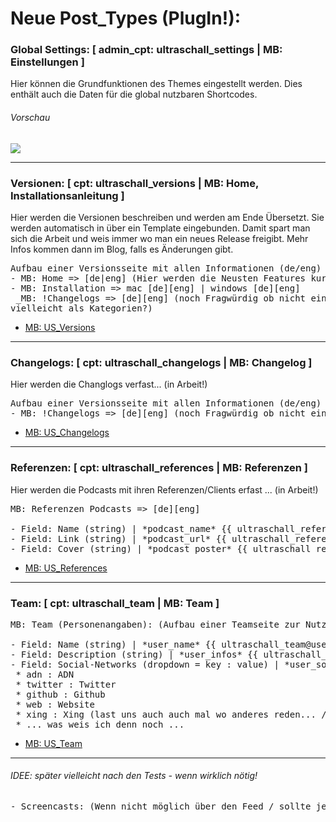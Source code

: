 # Neue Post_Types (PlugIn!):

### Global Settings: [ admin_cpt: ultraschall_settings | MB: Einstellungen ]

Hier können die Grundfunktionen des Themes eingestellt werden.
Dies enthält auch die Daten für die global nutzbaren Shortcodes.

###### Vorschau
<img src="https://raw.githubusercontent.com/McCouman/Ultraschall/master/doc/img/post_type-1.png">

----


### Versionen: [ cpt: ultraschall_versions | MB: Home, Installationsanleitung ]

Hier werden die Versionen beschreiben und werden am Ende Übersetzt.
Sie werden automatisch in über ein Template eingebunden. Damit spart man sich die
Arbeit und weis immer wo man ein neues Release freigibt. Mehr Infos kommen dann im Blog,
falls es Änderungen gibt.

<pre>
Aufbau einer Versionsseite mit allen Informationen (de/eng)
- MB: Home => [de|eng] (Hier werden die Neusten Features kurz vorgestellt und mit Bild/text erklärt.)
- MB: Installation => mac [de][eng] | windows [de][eng]
 _MB: !Changelogs => [de][eng] (noch Fragwürdig ob nicht einfacher geht um global weiter zu nutzen?
vielleicht als Kategorien?)_
</pre>

- <a href="https://github.com/McCouman/Ultraschall/blob/master/doc/cpt_mbs/mb_version.md">MB: US_Versions</a>


----


### Changelogs: [ cpt: ultraschall_changelogs | MB: Changelog ]

Hier werden die Changlogs verfast... (in Arbeit!)

<pre>
Aufbau einer Versionsseite mit allen Informationen (de/eng)
- MB: !Changelogs => [de][eng] (noch Fragwürdig ob nicht einfacher geht um global weiter zu nutzen? vielleicht als Kategorien?)
</pre>

- <a href="https://github.com/McCouman/Ultraschall/blob/master/doc/cpt_mbs/mb_changelogs.md">MB: US_Changelogs</a>


----


### Referenzen: [ cpt: ultraschall_references | MB: Referenzen ]

Hier werden die Podcasts mit ihren Referenzen/Clients erfast ... (in Arbeit!)

<pre>
MB: Referenzen Podcasts => [de][eng]

- Field: Name (string) | *podcast_name* {{ ultraschall_referenzen@podcast_name }}
- Field: Link (string) | *podcast_url* {{ ultraschall_referenzen@podcast_url }}
- Field: Cover (string) | *podcast_poster* {{ ultraschall_referenzen@podcast_poster }}
</pre>

- <a href="https://github.com/McCouman/Ultraschall/blob/master/doc/cpt_mbs/mb_references.md">MB: US_References</a>


----


### Team: [ cpt: ultraschall_team | MB: Team ]

<pre>
MB: Team (Personenangaben): (Aufbau einer Teamseite zur Nutzung als Shortcode)

- Field: Name (string) | *user_name* {{ ultraschall_team@user_name }}
- Field: Description (string) | *user_infos* {{ ultraschall_team@user_infos }} (ist fragwürdig ob nötig, macht aber viel Sinn!)
- Field: Social-Networks (dropdown = key : value) | *user_socials[]* {{ ultraschall_team@user_socials[] }}
 * adn : ADN
 * twitter : Twitter
 * github : Github
 * web : Website
 * xing : Xing (last uns auch auch mal wo anderes reden... /*hust*/)
 * ... was weis ich denn noch ...
</pre>

- <a href="https://github.com/McCouman/Ultraschall/blob/master/doc/cpt_mbs/mb_team.md">MB: US_Team</a>


----


###### IDEE: später vielleicht nach den Tests - wenn wirklich nötig!
<pre>
- Screencasts: (Wenn nicht möglich über den Feed / sollte jedoch erst später überlegt werden)
</pre>
